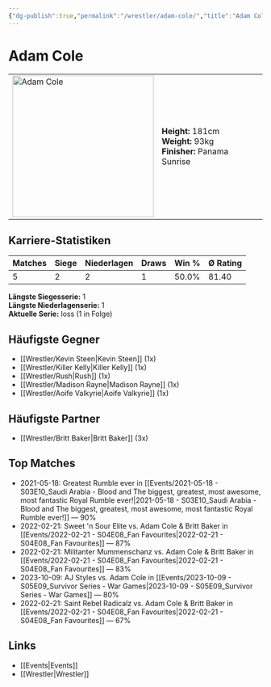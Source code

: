 ```yaml
---
{"dg-publish":true,"permalink":"/wrestler/adam-cole/","title":"Adam Cole","tags":["wrestler"],"noteIcon":""}
---
```



# Adam Cole

<table>
        <tr>
        <td><img src="https://github.com/CptSpaulding1980/choke-slam-wrestling/releases/download/images/Adam_Cole.png" width="280" alt="Adam Cole"></td>
        <td>
        <b>Height:</b> 181cm<br>
        <b>Weight:</b> 93kg<br>
        <b>Finisher:</b> Panama Sunrise <br>
        </td>
        </tr>
        </table>
        
## Karriere-Statistiken

| Matches | Siege | Niederlagen | Draws | Win % | Ø Rating |
|---------|-------|-------------|-------|-------|-----------|
| 5 | 2 | 2 | 1 | 50.0% | 81.40 |

**Längste Siegesserie:** 1<br>**Längste Niederlagenserie:** 1<br>**Aktuelle Serie:** loss (1 in Folge)


## Häufigste Gegner
- [[Wrestler/Kevin Steen\|Kevin Steen]] (1x)
- [[Wrestler/Killer Kelly\|Killer Kelly]] (1x)
- [[Wrestler/Rush\|Rush]] (1x)
- [[Wrestler/Madison Rayne\|Madison Rayne]] (1x)
- [[Wrestler/Aoife Valkyrie\|Aoife Valkyrie]] (1x)

## Häufigste Partner
- [[Wrestler/Britt Baker\|Britt Baker]] (3x)

## Top Matches
- 2021-05-18: Greatest Rumble ever in [[Events/2021-05-18 - S03E10_Saudi Arabia - Blood and The biggest, greatest, most awesome, most fantastic Royal Rumble ever!\|2021-05-18 - S03E10_Saudi Arabia - Blood and The biggest, greatest, most awesome, most fantastic Royal Rumble ever!]] — 90%
- 2022-02-21: Sweet 'n Sour Elite vs. Adam Cole & Britt Baker in [[Events/2022-02-21 - S04E08_Fan Favourites\|2022-02-21 - S04E08_Fan Favourites]] — 87%
- 2022-02-21: Militanter Mummenschanz vs. Adam Cole & Britt Baker in [[Events/2022-02-21 - S04E08_Fan Favourites\|2022-02-21 - S04E08_Fan Favourites]] — 83%
- 2023-10-09: AJ Styles vs. Adam Cole in [[Events/2023-10-09 - S05E09_Survivor Series - War Games\|2023-10-09 - S05E09_Survivor Series - War Games]] — 80%
- 2022-02-21: Saint Rebel Radicalz vs. Adam Cole & Britt Baker in [[Events/2022-02-21 - S04E08_Fan Favourites\|2022-02-21 - S04E08_Fan Favourites]] — 67%

## Links
- [[Events\|Events]]
- [[Wrestler\|Wrestler]]
